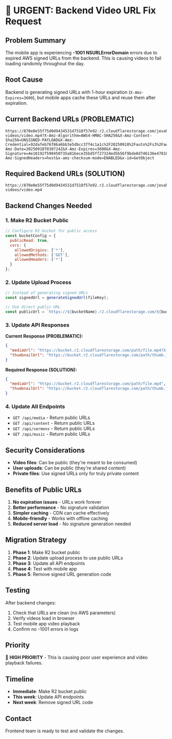 # 🚨 URGENT: Backend Video URL Fix Request

## **Problem Summary**
The mobile app is experiencing **-1001 NSURLErrorDomain** errors due to expired AWS signed URLs from the backend. This is causing videos to fail loading randomly throughout the day.

## **Root Cause**
Backend is generating signed URLs with 1-hour expiration (`X-Amz-Expires=3600`), but mobile apps cache these URLs and reuse them after expiration.

## **Current Backend URLs (PROBLEMATIC)**
```
https://870e0e55f75d0d9434531d7518f57e92.r2.cloudflarestorage.com/jevah/jevah/media-videos/video.mp4?X-Amz-Algorithm=AWS4-HMAC-SHA256&X-Amz-Content-Sha256=UNSIGNED-PAYLOAD&X-Amz-Credential=92dafeb76f86a6bb3e5dbcc37f4c1a1c%2F20250918%2Fauto%2Fs3%2Faws4_request&X-Amz-Date=20250918T030724Z&X-Amz-Expires=3600&X-Amz-Signature=4e10192f590450735a81bece35bd5ff27324ed5b56f9bde8d746136e478167c7&X-Amz-SignedHeaders=host&x-amz-checksum-mode=ENABLED&x-id=GetObject
```

## **Required Backend URLs (SOLUTION)**
```
https://870e0e55f75d0d9434531d7518f57e92.r2.cloudflarestorage.com/jevah/jevah/media-videos/video.mp4
```

## **Backend Changes Needed**

### **1. Make R2 Bucket Public**
```javascript
// Configure R2 bucket for public access
const bucketConfig = {
  publicRead: true,
  cors: {
    allowedOrigins: ['*'],
    allowedMethods: ['GET'],
    allowedHeaders: ['*']
  }
};
```

### **2. Update Upload Process**
```javascript
// Instead of generating signed URLs
const signedUrl = generateSignedUrl(fileKey);

// Use direct public URL
const publicUrl = `https://${bucketName}.r2.cloudflarestorage.com/${bucketPath}/${fileKey}`;
```

### **3. Update API Responses**
**Current Response (PROBLEMATIC):**
```json
{
  "mediaUrl": "https://bucket.r2.cloudflarestorage.com/path/file.mp4?X-Amz-Algorithm=AWS4-HMAC-SHA256&...",
  "thumbnailUrl": "https://bucket.r2.cloudflarestorage.com/path/thumb.jpg?X-Amz-Algorithm=AWS4-HMAC-SHA256&..."
}
```

**Required Response (SOLUTION):**
```json
{
  "mediaUrl": "https://bucket.r2.cloudflarestorage.com/path/file.mp4",
  "thumbnailUrl": "https://bucket.r2.cloudflarestorage.com/path/thumb.jpg"
}
```

### **4. Update All Endpoints**
- `GET /api/media` - Return public URLs
- `GET /api/content` - Return public URLs  
- `GET /api/sermons` - Return public URLs
- `GET /api/music` - Return public URLs

## **Security Considerations**
- **Video files**: Can be public (they're meant to be consumed)
- **User uploads**: Can be public (they're shared content)
- **Private files**: Use signed URLs only for truly private content

## **Benefits of Public URLs**
1. **No expiration issues** - URLs work forever
2. **Better performance** - No signature validation
3. **Simpler caching** - CDN can cache effectively
4. **Mobile-friendly** - Works with offline caching
5. **Reduced server load** - No signature generation needed

## **Migration Strategy**
1. **Phase 1**: Make R2 bucket public
2. **Phase 2**: Update upload process to use public URLs
3. **Phase 3**: Update all API endpoints
4. **Phase 4**: Test with mobile app
5. **Phase 5**: Remove signed URL generation code

## **Testing**
After backend changes:
1. Check that URLs are clean (no AWS parameters)
2. Verify videos load in browser
3. Test mobile app video playback
4. Confirm no -1001 errors in logs

## **Priority**
🚨 **HIGH PRIORITY** - This is causing poor user experience and video playback failures.

## **Timeline**
- **Immediate**: Make R2 bucket public
- **This week**: Update API endpoints
- **Next week**: Remove signed URL code

## **Contact**
Frontend team is ready to test and validate the changes.


